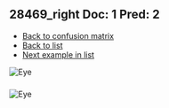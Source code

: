 ## 28469_right Doc: 1 Pred: 2
- [Back to confusion matrix](https://github.com/juliandewit/kaggle_retinopathy/blob/master/matrix.md)
- [Back to list](https://github.com/juliandewit/kaggle_retinopathy/blob/master/lists/12/list.md)
- [Next example in list](https://github.com/juliandewit/kaggle_retinopathy/blob/master/lists/12/28/28579_left.md)

![Eye](https://retinopaty.blob.core.windows.net/size1024/28469_right_1.jpeg)

### 

![Eye]()
